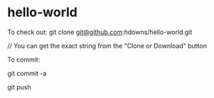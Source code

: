 # hello-world
To check out:
git clone git@github.com:hdowns/hello-world.git

// You can get the exact string from the "Clone or Download" button 

To commit:

git commit -a

git push
